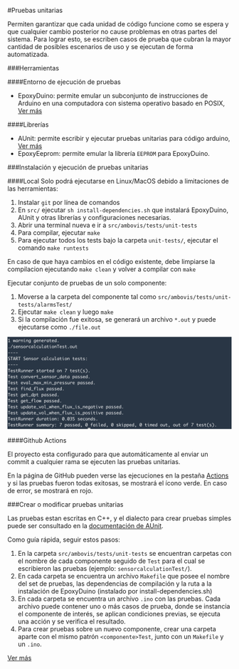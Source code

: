 #Pruebas unitarias

Permiten garantizar que cada unidad de código funcione como se espera y que cualquier cambio posterior no cause problemas en otras partes del sistema. Para lograr esto, se escriben casos de prueba que cubran la mayor cantidad de posibles escenarios de uso y se ejecutan de forma automatizada.

###Herramientas

####Entorno de ejecución de pruebas
- EpoxyDuino: permite emular un subconjunto de instrucciones de Arduino en una computadora con sistema operativo basado en POSIX, [Ver más](https://github.com/bxparks/EpoxyDuino)

####Librerías
- AUnit: permite escribir y ejecutar pruebas unitarias para código arduino, [Ver más](https://github.com/bxparks/AUnit)
- EpoxyEeprom: permite emular la librería `EEPROM` para EpoxyDuino.

###Instalación y ejecución de pruebas unitarias

####Local
Solo podrá ejecutarse en Linux/MacOS debido a limitaciones de las herramientas:

1. Instalar `git` por línea de comandos 
2. En `src/` ejecutar `sh install-dependencies.sh` que instalará EpoxyDuino, AUnit y otras librerías y configuraciones necesarias.
3. Abrir una terminal nueva e ir a `src/ambovis/tests/unit-tests`
4. Para compilar, ejecutar `make`
5. Para ejecutar todos los tests bajo la carpeta `unit-tests/`, ejecutar el comando `make runtests`

En caso de que haya cambios en el código existente, debe limpiarse la compilacion ejecutando
`make clean` y volver a compilar con `make`

Ejecutar conjunto de pruebas de un solo componente:
1. Moverse a la carpeta del componente tal como `src/ambovis/tests/unit-tests/alarmsTest/`
2. Ejecutar `make clean` y luego `make`
3. Si la compilación fue exitosa, se generará un archivo `*.out` y puede ejecutarse como `./file.out`

![Test output sample](images/aunit-test-sample.png)

####Github Actions

El proyecto esta configurado para que automáticamente al enviar un commit a cualquier rama se ejecuten las pruebas unitarias.

En la página de GitHub pueden verse las ejecuciones en la pestaña [Actions](https://github.com/luchete80/ambovis/actions) y si las pruebas fueron todas exitosas, se mostrará el ícono verde. En caso de error, se mostrará en rojo.

###Crear o modificar pruebas unitarias

Las pruebas estan escritas en C++, y el dialecto para crear pruebas simples puede ser consultado en la [documentación de AUnit](https://github.com/bxparks/AUnit#Usage).

Como guía rápida, seguir estos pasos:
1. En la carpeta `src/ambovis/tests/unit-tests` se encuentran carpetas con el nombre de cada componente seguido de `Test` para el cual se escribieron las pruebas (ejemplo: `sensorcalculationTest/`).
2. En cada carpeta se encuentra un archivo `Makefile` que posee el nombre del set de pruebas, las dependencias de compilación y la ruta a la instalación de EpoxyDuino (instalado por install-dependencies.sh)
3. En cada carpeta se encuentra un archivo `.ino` con las pruebas. Cada archivo puede contener uno o más casos de prueba, donde se instancia el componente de interés, se aplican condiciones previas, se ejecuta una acción y se verifica el resultado. 
4. Para crear pruebas sobre un nuevo componente, crear una carpeta aparte con el mismo patrón `<componente>Test`, junto con un `Makefile` y un `.ino`.

[Ver más](software_quality.md)


